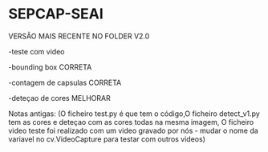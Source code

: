 # SEPCAP-SEAI

VERSÃO MAIS RECENTE NO FOLDER V2.0

-teste com video

-bounding box CORRETA

-contagem de capsulas CORRETA

-deteçao de cores MELHORAR


Notas antigas:
(O ficheiro test.py é que tem o código,O ficheiro detect_v1.py tem as cores e deteçao com as cores todas na mesma imagem, O ficheiro video teste foi realizado com um video gravado por nós - mudar o nome da variavel no cv.VideoCapture para testar com outros videos)

